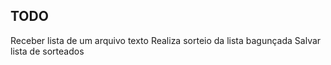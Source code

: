 
## TODO
Receber lista de um arquivo texto
Realiza sorteio da lista bagunçada
Salvar lista de sorteados

